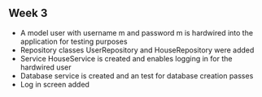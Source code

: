 ## Week 3
- A model user with username m and password m is hardwired into the application for testing purposes
- Repository classes UserRepository and HouseRepository were added
- Service HouseService is created and enables logging in for the hardwired user
- Database service is created and an test for database creation passes
- Log in screen added 
